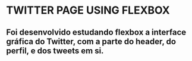 # TWITTER PAGE USING FLEXBOX

## Foi desenvolvido estudando flexbox a interface gráfica do Twitter, com a parte do header, do perfil, e dos tweets em si.